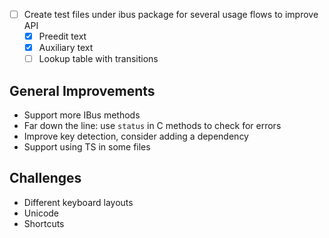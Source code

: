 - [ ] Create test files under ibus package for several usage flows to improve API
    - [x] Preedit text
    - [x] Auxiliary text
    - [ ] Lookup table with transitions

## General Improvements

- Support more IBus methods
- Far down the line: use `status` in C methods to check for errors
- Improve key detection, consider adding a dependency
- Support using TS in some files

## Challenges

- Different keyboard layouts
- Unicode
- Shortcuts
